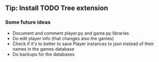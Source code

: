 ## Tip: Install TODO Tree extension

### Some future ideas
- Document and comment player.py and game.py libraries
- Do edit player info (that changes also the games)
- Check if it's to better to save Player instances to json instead of their names in the games database
- Do backups for the databases
